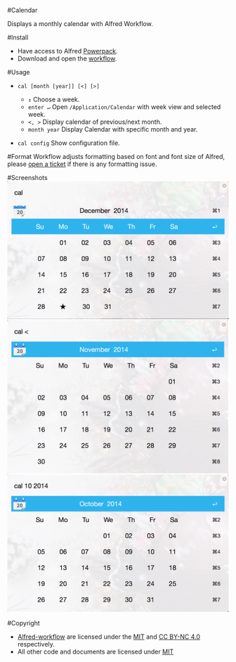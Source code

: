 #Calendar

Displays a monthly calendar with Alfred Workflow.

#Install
- Have access to Alfred [Powerpack](http://www.alfredapp.com/powerpack/).
- Download and open the [workflow](Calendar.alfredworkflow?raw=true).

#Usage
- `cal [month [year]] [<] [>]`
	- `↕` Choose a week.
	- `enter ↵` Open `/Application/Calendar` with week view and selected week.
	- `<, >` Display calendar of previous/next month.
	- `month year` Display Calendar with specific month and year.

- `cal config` Show configuration file.

#Format
Workflow adjusts formatting based on font and font size of Alfred, please [open a ticket](https://github.com/owenwater/alfred-cal/issues/new) if there is any formatting issue.


#Screenshots
![screenshot1](screenshots/screenshot1.png?raw=true)
![screenshot2](screenshots/screenshot2.png?raw=true)
![screenshot3](screenshots/screenshot3.png?raw=true)

#Copyright
- [Alfred-workflow](https://github.com/deanishe/alfred-workflow) are licensed under the [MIT](http://opensource.org/licenses/MIT) and [CC BY-NC 4.0](https://creativecommons.org/licenses/by-nc/4.0/legalcode) respectively.
- All other code and documents are licensed under [MIT](http://opensource.org/licenses/MIT)
